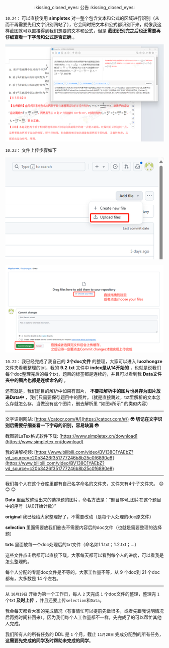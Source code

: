 <p align="center">  
:kissing_closed_eyes:  公告  :kissing_closed_eyes:
</p>  

``10.24：`` 可以直接使用 **simpletex** 对一整个包含文本和公式的区域进行识别（从而不再需要先用文字识别网站了），它会同时把文本和公式都识别下来，就像我这样截图就可以直接得到我们想要的文本和公式，但是 **截图识别完之后也还需要再仔细查看一下字母和公式是否正确** 。

![step](./luozhongze/406b0db93833a62c302e6e3967771bb.png)

``10.23：`` 文件上传步骤如下

![step1](./luozhongze/08900a47c337732db942c633e21f739.png)

![step2](./luozhongze/e92bd5398c6076acaf4b3a33dd8a098.png)

``10.22：`` 我已经完成了我自己的 **2个doc文件** 的整理，大家可以进入 **luozhongze** 文件夹看我整理的txt，我的 **9.2.txt** 文件中 **index是从14开始的** ，也就是说我们每个doc整理完后的每个txt，题目的标签都是连续的，并且可以看到我 **Data文件夹中的图片也都是连续命名的** 。

还有就是，我们题目的解析中如果有图片， **不要把解析中的图片也另存为图片放进Data中** ，我们只需要保存题目中的图片。（就是直接跳过，txt里解析的文本怎么存就怎么存，当做没有这个图片，删去解析里 “如图x所示” 的类似内容）

***
文字识别网站: [https://catocr.com/#/](https://catocr.com/#/) **:flushed:  切记在文字识别后需要仔细查看一下字母的识别，容易缺漏  :flushed:**

截图转LaTex格式软件下载: [https://www.simpletex.cn/download](https://www.simpletex.cn/download)

我的讲解视频: [https://www.bilibili.com/video/BV138C1YAEbZ?vd_source=c20b3426f351777246b8b25c0f6890e8](https://www.bilibili.com/video/BV138C1YAEbZ?vd_source=c20b3426f351777246b8b25c0f6890e8)
***

我们每个人在这个仓库里都有自己名字命名的文件夹，文件夹有4个子文件夹。 :blush:  :blush:  :blush:

**Data** 里面放整理出来的选择题的图片，命名方法是：“题目序号_图片在这个题目中的序号（从0开始计数）”

**original** 我已经给大家整理好了，不需要改动（是每个人处理的doc原文件）

**selection** 里面需要放我们删去不需要内容后的doc文件（也就是需要整理的选择题）

**txts** 里面放每一个doc处理后的txt文件（命名如1.1.txt；1.2.txt；...）

这些文件点击后都可以直接下载，大家每天都可以看到每个人的进度，可以看我是怎么整理的。

每个人分配的专题doc文件是不等的，大家工作量不等，从 9 个doc到 21 个doc都有，大多数是 14 个左右。
***

从 ``10月19日`` 开始为第一个工作日，每人 ``2`` 天完成 ``1`` 个doc文件的整理，整理完 ``1`` 个txt **及时上传** ，并且还要上传``selection``和``Data``。

我会每天都看大家的完成情况（有事情忙可以提前先做很多，或者先跟我说明情况后再找时间补回来）。因为我们每个人工作量都不一样，先完成了的可以帮忙其他人完成。

我们所有人的所有任务的 DDL 是 ``1`` 个月，截止 ``11月20日`` 完成分配到的所有任务，**这需要先完成的同学及时帮助未完成的同学**。
